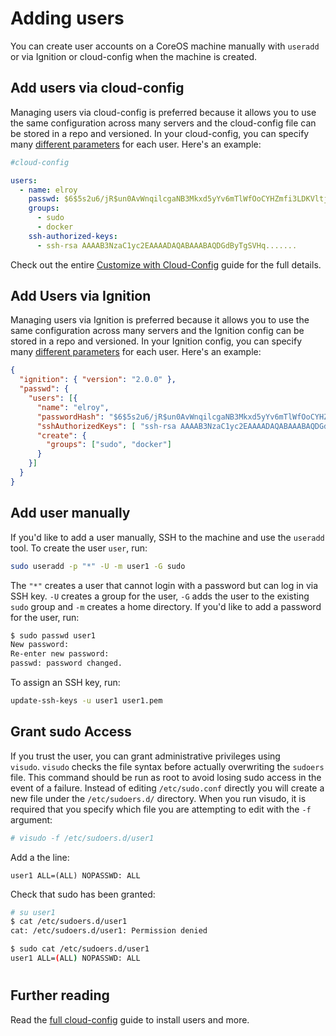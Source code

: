 # Adding users

You can create user accounts on a CoreOS machine manually with `useradd` or via Ignition or cloud-config when the machine is created.

## Add users via cloud-config

Managing users via cloud-config is preferred because it allows you to use the same configuration across many servers and the cloud-config file can be stored in a repo and versioned. In your cloud-config, you can specify many [different parameters](https://github.com/coreos/coreos-cloudinit/blob/master/Documentation/cloud-config.md/#users) for each user. Here's an example:

```yaml
#cloud-config

users:
  - name: elroy
    passwd: $6$5s2u6/jR$un0AvWnqilcgaNB3Mkxd5yYv6mTlWfOoCYHZmfi3LDKVltj.E8XNKEcwWm...
    groups:
      - sudo
      - docker
    ssh-authorized-keys:
      - ssh-rsa AAAAB3NzaC1yc2EAAAADAQABAAABAQDGdByTgSVHq.......
```

Check out the entire [Customize with Cloud-Config](https://github.com/coreos/coreos-cloudinit/blob/master/Documentation/cloud-config.md/) guide for the full details.

## Add Users via Ignition

Managing users via Ignition is preferred because it allows you to use the same configuration across many servers and the Ignition config can be stored in a repo and versioned. In your Ignition config, you can specify many [different parameters](https://github.com/coreos/ignition/blob/master/doc/configuration.md) for each user. Here's an example:

```json
{
  "ignition": { "version": "2.0.0" },
  "passwd": {
    "users": [{
      "name": "elroy",
      "passwordHash": "$6$5s2u6/jR$un0AvWnqilcgaNB3Mkxd5yYv6mTlWfOoCYHZmfi3LDKVltj.E8XNKEcwWm...",
      "sshAuthorizedKeys": [ "ssh-rsa AAAAB3NzaC1yc2EAAAADAQABAAABAQDGdByTgSVHq......." ],
      "create": {
        "groups": ["sudo", "docker"]
      }
    }]
  }
}
```

## Add user manually

If you'd like to add a user manually, SSH to the machine and use the `useradd` tool. To create the user `user`, run:

```sh
sudo useradd -p "*" -U -m user1 -G sudo
```

The `"*"` creates a user that cannot login with a password but can log in via SSH key. `-U` creates a group for the user, `-G` adds the user to the existing `sudo` group and `-m` creates a home directory. If you'd like to add a password for the user, run:

```sh
$ sudo passwd user1
New password:
Re-enter new password:
passwd: password changed.
```

To assign an SSH key, run:

```sh
update-ssh-keys -u user1 user1.pem
```

## Grant sudo Access

If you trust the user, you can grant administrative privileges using `visudo`. `visudo` checks the file syntax before actually overwriting the `sudoers` file. This command should be run as root to avoid losing sudo access in the event of a failure. Instead of editing `/etc/sudo.conf` directly you will create a new file under the `/etc/sudoers.d/` directory. When you run visudo, it is required that you specify which file you are attempting to edit with the `-f` argument: 

```sh
# visudo -f /etc/sudoers.d/user1
```

Add a the line:

```
user1 ALL=(ALL) NOPASSWD: ALL
```

Check that sudo has been granted:

```sh
# su user1
$ cat /etc/sudoers.d/user1
cat: /etc/sudoers.d/user1: Permission denied

$ sudo cat /etc/sudoers.d/user1
user1 ALL=(ALL) NOPASSWD: ALL
```

#

## Further reading

Read the [full cloud-config](https://github.com/coreos/coreos-cloudinit/blob/master/Documentation/cloud-config.md/) guide to install users and more.
